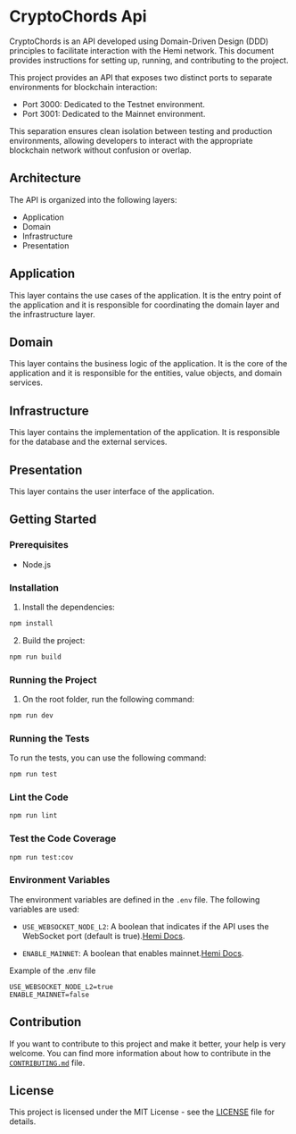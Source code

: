 # CryptoChords Api

CryptoChords is an API developed using Domain-Driven Design (DDD) principles to facilitate interaction with the Hemi network. This document provides instructions for setting up, running, and contributing to the project.

This project provides an API that exposes two distinct ports to separate environments for blockchain interaction:

- Port 3000: Dedicated to the Testnet environment.
- Port 3001: Dedicated to the Mainnet environment.

This separation ensures clean isolation between testing and production environments, allowing developers to interact with the appropriate blockchain network without confusion or overlap.

## Architecture

The API is organized into the following layers:

- Application
- Domain
- Infrastructure
- Presentation

## Application

This layer contains the use cases of the application. It is the entry point of the application and it is responsible for coordinating the domain layer and the infrastructure layer.

## Domain

This layer contains the business logic of the application. It is the core of the application and it is responsible for the entities, value objects, and domain services.

## Infrastructure

This layer contains the implementation of the application. It is responsible for the database and the external services.

## Presentation

This layer contains the user interface of the application.

## Getting Started

### Prerequisites

- Node.js

### Installation

1. Install the dependencies:

```bash
npm install
```

2. Build the project:

```bash
npm run build
```

### Running the Project

1. On the root folder, run the following command:

```bash
npm run dev
```

### Running the Tests

To run the tests, you can use the following command:

```bash
npm run test
```

### Lint the Code

```bash
npm run lint
```

### Test the Code Coverage

```bash
npm run test:cov
```

### Environment Variables

The environment variables are defined in the `.env` file. The following variables are used:

- `USE_WEBSOCKET_NODE_L2`: A boolean that indicates if the API uses the WebSocket port (default is true).[Hemi Docs](https://github.com/hemilabs/infrastructure/blob/main/NETWORK_INFO.md).

- `ENABLE_MAINNET`: A boolean that enables mainnet.[Hemi Docs](https://github.com/hemilabs/infrastructure/blob/main/NETWORK_INFO.md).


Example of the .env file

```
USE_WEBSOCKET_NODE_L2=true
ENABLE_MAINNET=false
```

## Contribution
If you want to contribute to this project and make it better, your help is very welcome.
You can find more information about how to contribute in the [`CONTRIBUTING.md`](../../CONTRIBUTING.md) file.

## License
This project is licensed under the MIT License - see the [LICENSE](../../LICENSE) file for details.
